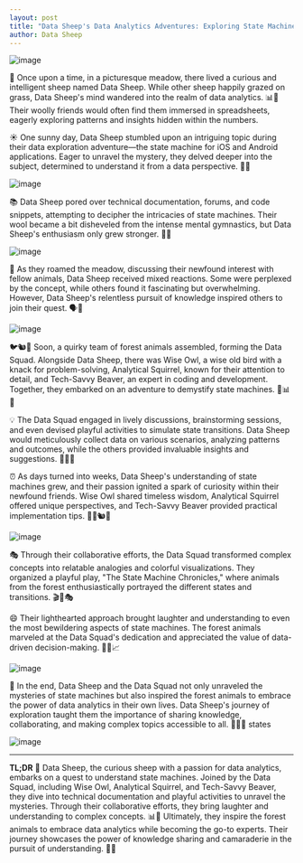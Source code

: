 ```yaml
---
layout: post
title: "Data Sheep's Data Analytics Adventures: Exploring State Machines with Forest Data Squad"
author: Data Sheep
--- 
```


![image](/assets/images/state-0.jpeg)

🐑 Once upon a time, in a picturesque meadow, there lived a curious and intelligent sheep named Data Sheep. While other sheep happily grazed on grass, Data Sheep's mind wandered into the realm of data analytics. 📊💭 Their woolly friends would often find them immersed in spreadsheets, eagerly exploring patterns and insights hidden within the numbers.

☀️ One sunny day, Data Sheep stumbled upon an intriguing topic during their data exploration adventure—the state machine for iOS and Android applications. Eager to unravel the mystery, they delved deeper into the subject, determined to understand it from a data perspective. 📱🤔

![image](/assets/images/state-5.jpeg)

📚 Data Sheep pored over technical documentation, forums, and code snippets, attempting to decipher the intricacies of state machines. Their wool became a bit disheveled from the intense mental gymnastics, but Data Sheep's enthusiasm only grew stronger. 🤯🐏

![image](/assets/images/state-1.jpeg)

🌿 As they roamed the meadow, discussing their newfound interest with fellow animals, Data Sheep received mixed reactions. Some were perplexed by the concept, while others found it fascinating but overwhelming. However, Data Sheep's relentless pursuit of knowledge inspired others to join their quest. 🗣️🌳

![image](/assets/images/state-2.jpeg)

🐦🐿️🦫 Soon, a quirky team of forest animals assembled, forming the Data Squad. Alongside Data Sheep, there was Wise Owl, a wise old bird with a knack for problem-solving, Analytical Squirrel, known for their attention to detail, and Tech-Savvy Beaver, an expert in coding and development. Together, they embarked on an adventure to demystify state machines. 🦉📊🌲

💡 The Data Squad engaged in lively discussions, brainstorming sessions, and even devised playful activities to simulate state transitions. Data Sheep would meticulously collect data on various scenarios, analyzing patterns and outcomes, while the others provided invaluable insights and suggestions. 📝🧠🤝

⏰ As days turned into weeks, Data Sheep's understanding of state machines grew, and their passion ignited a spark of curiosity within their newfound friends. Wise Owl shared timeless wisdom, Analytical Squirrel offered unique perspectives, and Tech-Savvy Beaver provided practical implementation tips. 🌟🦉🐿️🦫

![image](/assets/images/state-3.jpeg)

🎭 Through their collaborative efforts, the Data Squad transformed complex concepts into relatable analogies and colorful visualizations. They organized a playful play, "The State Machine Chronicles," where animals from the forest enthusiastically portrayed the different states and transitions. 🎬🌳🎭

😄 Their lighthearted approach brought laughter and understanding to even the most bewildering aspects of state machines. The forest animals marveled at the Data Squad's dedication and appreciated the value of data-driven decision-making. 🤣🌳📈

![image](/assets/images/sate-0.jpeg)

🌟 In the end, Data Sheep and the Data Squad not only unraveled the mysteries of state machines but also inspired the forest animals to embrace the power of data analytics in their own lives. Data Sheep's journey of exploration taught them the importance of sharing knowledge, collaborating, and making complex topics accessible to all. 🐏🧠💪
states

![image](/assets/images/state-4.jpeg)

---
**TL;DR** 
🐑 Data Sheep, the curious sheep with a passion for data analytics, embarks on a quest to understand state machines. Joined by the Data Squad, including Wise Owl, Analytical Squirrel, and Tech-Savvy Beaver, they dive into technical documentation and playful activities to unravel the mysteries. Through their collaborative efforts, they bring laughter and understanding to complex concepts. 📊🌳 Ultimately, they inspire the forest animals to embrace data analytics while becoming the go-to experts. Their journey showcases the power of knowledge sharing and camaraderie in the pursuit of understanding. 🐑🌟
